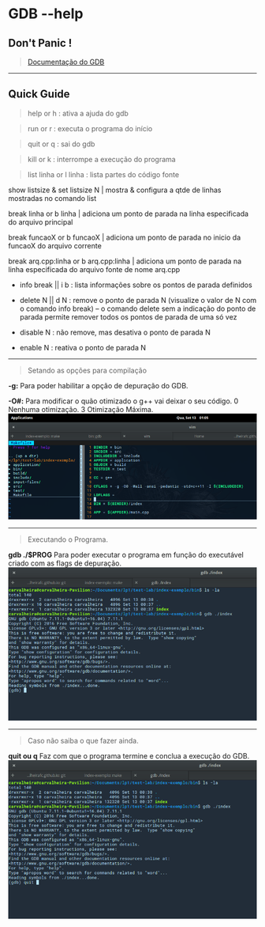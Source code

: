 # GDB --help
## Don't Panic !
> [Documentação do GDB](https://www.gnu.org/software/gdb/)

_______________________
## Quick Guide

> help or h : ativa a ajuda do gdb

> run or r : executa o programa do início

> quit or q : sai do gdb

> kill or k : interrompe a execução do programa

> list linha or l linha : lista partes do código fonte

show listsize & set listsize N         | mostra & configura a qtde de linhas mostradas no comando list

break linha or b linha                 | adiciona um ponto de parada na linha especificada do arquivo principal

break funcaoX or b funcaoX             | adiciona um ponto de parada no inicio da funcaoX do arquivo corrente

break arq.cpp:linha or b arq.cpp:linha | adiciona um ponto de parada na linha especificada do arquivo
fonte de nome arq.cpp

* info break || i b : lista informações sobre os pontos de parada definidos

* delete N || d N : remove o ponto de parada N (visualize o valor de N com o comando info break) – o
comando delete sem a indicação do ponto de parada permite remover todos os pontos de parada de
uma só vez

* disable N : não remove, mas desativa o ponto de parada N

* enable N : reativa o ponto de parada N

______________________________
> Setando as opções para compilação

**-g:** Para poder habilitar a opção de depuração do GDB.

**-O#:** Para modificar o quão otimizado o g++ vai deixar o seu código. 0 Nenhuma otimização. 3 Otimização Máxima. 
![flag](https://raw.githubusercontent.com/carvalheirafc/carvalheirafc.github.io/master/screen-shots/flag.png)

______________________

> Executando o Programa.

**gdb ./$PROG** Para poder executar o programa em função do executável criado com as flags de depuração.
![execution](https://raw.githubusercontent.com/carvalheirafc/carvalheirafc.github.io/master/screen-shots/executing.png)


_____________________

> Caso não saiba o que fazer ainda.

**quit ou q** Faz com que o programa termine e conclua a execução do GDB.
![quit](https://raw.githubusercontent.com/carvalheirafc/carvalheirafc.github.io/master/screen-shots/quit.png)
